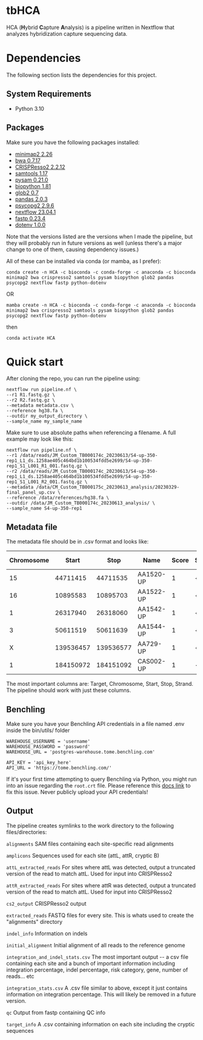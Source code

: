 # tbHCA
HCA (**H**ybrid **C**apture **A**nalysis) is a pipeline written in Nextflow that analyzes hybridization capture sequencing data. 

# Dependencies

The following section lists the dependencies for this project.

## System Requirements

- Python 3.10

## Packages

Make sure you have the following packages installed:

- [minimap2 2.26](https://github.com/lh3/minimap2)
- [bwa 0.7.17](https://github.com/lh3/bwa)
- [CRISPResso2 2.2.12](https://github.com/pinellolab/CRISPResso2)
- [samtools 1.17](https://github.com/samtools/samtools)
- [pysam 0.21.0](https://pypi.org/project/pysam/)
- [biopython 1.81](https://pypi.org/project/biopython/)
- [glob2 0.7](https://pypi.org/project/glob2/)
- [pandas 2.0.3](https://pypi.org/project/pandas/)
- [psycopg2 2.9.6](https://pypi.org/project/psycopg2/)
- [nextflow 23.04.1](https://github.com/nextflow-io/nextflow)
- [fastp 0.23.4](https://github.com/OpenGene/fastp)
- [dotenv 1.0.0](https://github.com/motdotla/dotenv)

Note that the versions listed are the versions when I made the pipeline, but they will probably run in future versions as well (unless there's a major change to one of them, causing dependency issues.) 

All of these can be installed via conda (or mamba, as I prefer):

```
conda create -n HCA -c bioconda -c conda-forge -c anaconda -c bioconda minimap2 bwa crispresso2 samtools pysam biopython glob2 pandas psycopg2 nextflow fastp python-dotenv
```

OR 


```
mamba create -n HCA -c bioconda -c conda-forge -c anaconda -c bioconda minimap2 bwa crispresso2 samtools pysam biopython glob2 pandas psycopg2 nextflow fastp python-dotenv
```

then

```
conda activate HCA
```

# Quick start

After cloning the repo, you can run the pipeline using:

```
nextflow run pipeline.nf \
--r1 R1.fastq.gz \
--r2 R2.fastq.gz \
--metadata metadata.csv \
--reference hg38.fa \
--outdir my_output_directory \
--sample_name my_sample_name
```

Make sure to use absolute paths when referencing a filename. A full example may look like this:

```
nextflow run pipeline.nf \
--r1 /data/reads/JM_Custom_TB000174c_20230613/S4-up-350-rep1_L1_ds.1258ae405c464bd1b100534fdd5e2699/S4-up-350-rep1_S1_L001_R1_001.fastq.gz \
--r2 /data/reads/JM_Custom_TB000174c_20230613/S4-up-350-rep1_L1_ds.1258ae405c464bd1b100534fdd5e2699/S4-up-350-rep1_S1_L001_R2_001.fastq.gz \
--metadata /data/CM_Custom_TB000175c_20230613_analysis/20230329-final_panel_up.csv \
--reference /data/references/hg38.fa \
--outdir /data/JM_Custom_TB000174c_20230613_analysis/ \
--sample_name S4-up-350-rep1
```

## Metadata file

The metadata file should be in .csv format and looks like:

| Chromosome | Start    | Stop     | Name     | Score | Strand | Code | Seq                                                           | len | GC   | mtDNA/rDNA hit | Target | Target chr | Target Start | Target Stop | Gap Size |
|------------|----------|----------|----------|-------|--------|------|---------------------------------------------------------------|-----|------|----------------|--------|------------|--------------|-------------|----------|
| 15         | 44711415 | 44711535 | AA1520-UP| 1     | +      | good | CACTGCGTCGCTGGCTTGGAGACAGGTGACGGTCCCTGCGGGCCTTGTCCTGATTGGCTGGGCACGCGTTTAATATAAGTGGAGGCGTCGCGCTGGCGGGCATTCCTGAAGCTGACAGCA | 120 | 61.67 | no             | AA1520 | NA         | NA           | NA          | NA       |
| 16         | 10895583 | 10895703 | AA1522-UP| 1     | +      | good | CCAGCCCTGCCCCGCCTCTCCCTCGTTCCCCACCAGCCCTCTTTCCAGAAATTTCCTTCTTCATCCAAGGGACTTTTCCTCCCAGAACCCGACACAGACACCATCAACTGCGACCAGTTC | 120 | 57.5  | no             | AA1522 | NA         | NA           | NA          | NA       |
| 1          | 26317940 | 26318060 | AA1542-UP| 1     | +      | good | AACCAAAAGAAGCCTCCAGACAGCCCTGAGATCACCTAAAAAGCTGCTACCAAGACAGCCACGAAGATCCTACCAAAATGAAGCGCTTCCTCTTCCTCCTACTCACCATCAGCCTCCTGG | 120 | 50.83 | no             | AA1542 | NA         | NA           | NA          | NA       |
| 3          | 50611519 | 50611639 | AA1544-UP| 1     | +      | good | AGTCACCTCTGGCCCGTCAAGCCCTCCCAATGCCCGGCAGCTAGCACGAAGCCCCTGTTCTCCCGTGCGCCCCTCGTGGTGGCCGGGAAGGGGGCAGAGAGCCGCGCTTACCCCTGAACG | 120 | 69.17 | no             | AA1544 | NA         | NA           | NA          | NA       |
| X          | 139536457| 139536577| AA729-UP | 1     | +      | good | CCTATAACACTTGCCAACCAAAGGTGCTGTTGATCTGAAATTGCTTTTTTAAATTAATGCAGTGATTTTTCTTTAACATCTAGTGACAGACACTGGGGTCACATTTGCAGCTGGACCATA | 120 | 38.33 | no             | AA729  | NA         | NA           | NA          | NA       |
| 1          | 184150972| 184151092| CAS002-UP| 1     | -      | good | CTTACACTACTTGCTTCAATGACTTTGAACTTGGCGTGCCGTTCTGTGGCTTTGCTGCTGTCTGAATCACATGCTTTTGCCTGCATTACCAAGCAGGGCTTGGAGCCCAGTCTCAGGAGG | 120 | 50.83 | no             | CAS002 | chr1       | 184151093    | 184151093   | 1        |

The most important columns are: Target, Chromosome, Start, Stop, Strand. The pipeline should work with just these columns.  

## Benchling 

Make sure you have your Benchling API credentials in a file named .env inside the bin/utils/ folder

```
WAREHOUSE_USERNAME = 'username'
WAREHOUSE_PASSWORD = 'password'
WAREHOUSE_URL = 'postgres-warehouse.tome.benchling.com'

API_KEY = 'api_key_here'
API_URL = 'https://tome.benchling.com/'
```

If it's your first time attempting to query Benchling via Python, you might run into an issue regarding the `root.crt` file. Please reference this [docs link](https://help.benchling.com/hc/en-us/articles/9714802961421-Access-your-data-warehouse) to fix this issue. 
Never publicly upload your API credentials! 

## Output

The pipeline creates symlinks to the work directory to the following files/directories:

`alignments`
SAM files containing each site-specific read alignments

`amplicons`
Sequences used for each site (attL, attR, cryptic B)

`attL_extracted_reads`
For sites where attL was detected, output a truncated version of the read to match attL. Used for input into CRISPResso2 

`attR_extracted_reads` 
For sites where attR was detected, output a truncated version of the read to match attL. Used for input into CRISPResso2 

`cs2_output`
CRISPResso2 output

`extracted_reads`
FASTQ files for every site. This is whats used to create the "alignments" directory

`indel_info`
Information on indels

`initial_alignment` 
Initial alignment of all reads to the reference genome

`integration_and_indel_stats.csv`
The most important output -- a csv file containing each site and a bunch of important information including integration percentage, indel percentage, risk category, gene, number of reads... etc

`integration_stats.csv`
A .csv file similar to above, except it just contains information on integration percentage. This will likely be removed in a future version. 

`qc`
Output from fastp containing QC info

`target_info`
A .csv containing information on each site including the cryptic sequences



